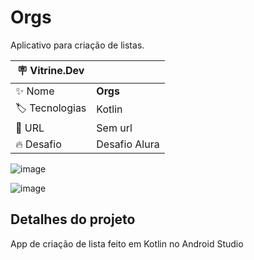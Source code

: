 # Orgs

Aplicativo para criação de listas.

| :placard: Vitrine.Dev |     |
| -------------  | --- |
| :sparkles: Nome        | **Orgs**
| :label: Tecnologias | Kotlin
| :rocket: URL         | Sem url
| :fire: Desafio     | Desafio Alura

<!-- Inserir imagem com a #vitrinedev ao final do link -->
![image](https://github.com/RaphaelNCP/App-lista-alura/assets/112732487/82172088-8cb6-4a11-abbb-0d88571a5a2b#vitrinedev)

![image](https://github.com/RaphaelNCP/App-lista-alura/assets/112732487/1bb530a6-941d-4951-bfb5-d70cf4512a95)

## Detalhes do projeto

App de criação de lista feito em Kotlin no Android Studio
